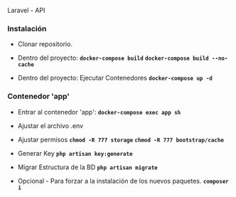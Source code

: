Laravel - API

### Instalación
- Clonar repositorio.

- Dentro del proyecto: 
**`docker-compose build`**
**`docker-compose build --no-cache`**

- Dentro del proyecto: Ejecutar Contenedores
**`docker-compose up -d`**

### Contenedor 'app'
- Entrar al contenedor 'app': 
**`docker-compose exec app sh`**

- Ajustar el archivo .env

- Ajustar permisos
**`chmod -R 777 storage`**
**`chmod -R 777 bootstrap/cache`**

- Generar Key
**`php artisan key:generate`**

- Migrar Estructura de la BD 
**`php artisan migrate`**

- Opcional - Para forzar a la instalación de los nuevos paquetes.
**`composer i`**